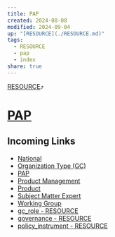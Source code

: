 ```yaml
---
title: PAP
created: 2024-08-08
modified: 2024-09-04
up: "[RESOURCE](./RESOURCE.md)"
tags:
  - RESOURCE
  - pap
  - index
share: true
---
```

[RESOURCE](./RESOURCE.md)⤴️
# [PAP](PAP.md#)
## Incoming Links
- [National](./National.md)
- [Organization Type (GC)](./Organization%20Type%20(GC).md)
- [PAP](PAP.md.md#)
- [Product Management](./Product%20Management.md)
- [Product](./Product.md)
- [Subject Matter Expert](./Subject%20Matter%20Expert.md)
- [Working Group](./Working%20Group.md)
- [gc_role - RESOURCE](./gc_role%20-%20RESOURCE.md)
- [governance - RESOURCE](./governance%20-%20RESOURCE.md)
- [policy_instrument - RESOURCE](./policy_instrument%20-%20RESOURCE.md)

